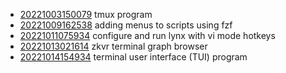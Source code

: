 - [20221003150079](/zet/20221003150079/README.md) tmux program
- [20221009162538](/zet/20221009162538/README.md) adding menus to scripts using fzf
- [20221011075934](/zet/20221011075934/README.md) configure and run lynx with vi mode hotkeys
- [20221013021614](/zet/20221013021614/README.md) zkvr terminal graph browser
- [20221014154934](/zet/20221014154934/README.md) terminal user interface (TUI) program
